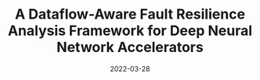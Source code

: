 ---
authors: <u>Jaylen Wang</u>, Abdulrahman Mahmoud, David Brooks, Gu-Yeon Wei
bibtex: "@inproceedings{wang2022dataflow,\n    title={A Dataflow-Aware Fault Resilience\
  \ Analysis Framework for Deep Neural Network Accelerators},\n    author={Wang, Jaylen\
  \ and Mahmoud, Abdulrahman and Brooks, David and Wei, Gu-Yeon},\n    booktitle={Young\
  \ Architects Workshop},\n    year={2022}\n}\n"
citation: J. Wang, A. Mahmoud, D. Brooks, G. Wei, "A Dataflow-Aware Fault Resilience
  Analysis Framework for Deep Neural Network Accelerators," in <i>Young Architects
  Workshop</i>, 2022.
collection: publications
conf_shorthand: YArch
date: 2022-03-28
excerpt: We propose a novel resilience analysis framework targeting DNN accelerator
  design.
paperurl: https://jaylenwang7.github.io/files/YArch_22.pdf
permalink: /publication/2009-10-01-paper-title-number-1
title: A Dataflow-Aware Fault Resilience Analysis Framework for Deep Neural Network
  Accelerators
venue: Young Architects Workshop
venue_type: workshop
---